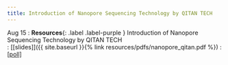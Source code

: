 ```yaml
---
title: Introduction of Nanopore Sequencing Technology by QITAN TECH
---
```


Aug 15
: **Resources**{: .label .label-purple } Introduction of Nanopore Sequencing Technology by QITAN TECH  
: [[slides]]({{ site.baseurl }}{% link resources/pdfs/nanopore_qitan.pdf %})
: [[poll]](https://eur02.safelinks.protection.outlook.com/?url=http%3A%2F%2Fwww.polljunkie.com%2Fpoll%2Frqaboy%2Fqitan-nanopore-sequencer&data=05%7C01%7Chuiyan%40food.ku.dk%7C7aceec06520342029bac08db9d92c107%7Ca3927f91cda14696af898c9f1ceffa91%7C0%7C0%7C638277025845198788%7CUnknown%7CTWFpbGZsb3d8eyJWIjoiMC4wLjAwMDAiLCJQIjoiV2luMzIiLCJBTiI6Ik1haWwiLCJXVCI6Mn0%3D%7C2000%7C%7C%7C&sdata=JwWfyDRmnoCgX36j8FftnMAseNfWaJMpw6Imz48H3Yg%3D&reserved=0
)

